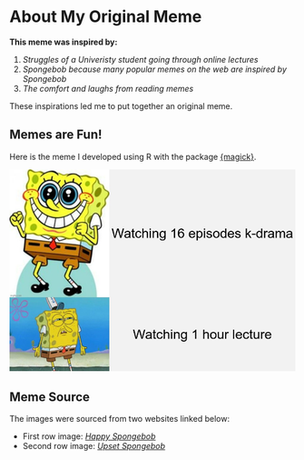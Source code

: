 # About My Original Meme

**This meme was inspired by:**
1. *Struggles of a Univeristy student going through online lectures* 
2. *Spongebob because many popular memes on the web are inspired by Spongebob*
3. *The comfort and laughs from reading memes*

These inspirations led me to put together an original meme. 

## Memes are Fun!
Here is the meme I developed using R with the package [{magick}](https://cran.r-project.org/web/packages/magick/vignettes/intro.html).

![](my_meme.png)

## Meme Source

The images were sourced from two websites linked below:

* First row image: *[Happy Spongebob](https://imgflip.com/i/697gxz)*
* Second row image: *[Upset Spongebob](https://imgflip.com/memetemplate/9382656/Angry-Spongebob)*


